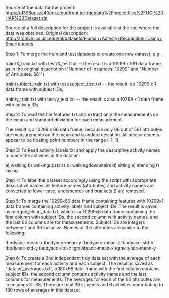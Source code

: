 Source of the data for the project:
https://d396qusza40orc.cloudfront.net/getdata%2Fprojectfiles%2FUCI%20HAR%20Dataset.zip

Source of a full description for the project is available at the site where the data was obtained:
Original description: http://archive.ics.uci.edu/ml/datasets/Human+Activity+Recognition+Using+Smartphones

Step 1: To merge the train and test datasets to create one new dataset, e.g.,

train/X_train.txt with test/X_test.txt -- the result is a 10299 x 561 data frame, as in the original description ("Number of Instances: 10299" and "Number of Attributes: 561")

train/subject_train.txt with test/subject_test.txt -- the result is a 10299 x 1 data frame with subject IDs,

train/y_train.txt with test/y_test.txt -- the result is also a 10299 x 1 data frame with activity IDs.

Step 2: To read the file features.txt and extract only the measurements on the mean and standard deviation for each measurement.

The result is a 10299 x 66 data frame, because only 66 out of 561 attributes are measurements on the mean and standard deviation. All measurements appear to be floating point numbers in the range (-1, 1).

Step 3: To Read activity_labels.txt and apply the descriptive activity names to name the activities in the dataset:

a) walking
b) walkingupstairs
c) walkingdownstairs
d) sitting
e) standing
f) laying

Step 4: To label the dataset accordingly using the script with appropriate descriptive names: all feature names (attributes) and activity names are converted to lower case, underscores and brackets () are removed.

Step 5: To merge the 10299x66 data frame containing features with 10299x1 data frames containing activity labels and subject IDs. The result is saved as merged_clean_data.txt, which is a 10299x6 data frame containing the first column with subject IDs, the second column with activity names, and the last 66 columns are for measurements. Subject IDs are integers between 1 and 30 inclusive. Names of the attributes are similar to the following:

tbodyacc-mean-x
tbodyacc-mean-y
tbodyacc-mean-z
tbodyacc-std-x
tbodyacc-std-y
tbodyacc-std-z
tgravityacc-mean-x
tgravityacc-mean-y

Step 6: To create a 2nd independent tidy data set with the average of each measurement for each activity and each subject. The result is saved as "dataset_averages.txt", a 180x68 data frame with the first column contains subject IDs, the second column contains activity names and the last columns for measurements. The averages for each of the 66 attributes are in columns 3...68. There are total 30 subjects and 6 activities contributing to 180 rows of averages in this dataset.
